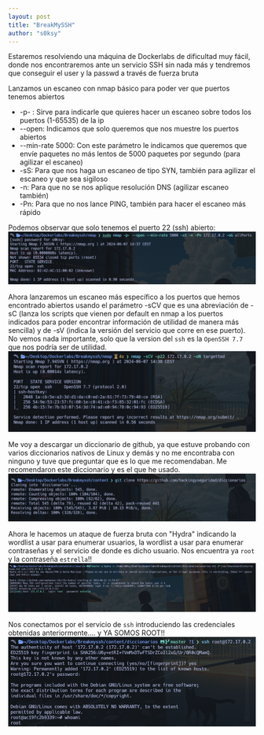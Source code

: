 ```yaml
---
layout: post
title: "BreakMySSH"
author: "s0ksy"
---
```

Estaremos resolviendo una máquina de Dockerlabs de dificultad muy fácil, donde nos encontraremos ante un servicio SSH sin nada más y tendremos que conseguir el user y la passwd a través de fuerza bruta

Lanzamos un escaneo con nmap básico para poder ver que puertos tenemos abiertos
- -p- : Sirve para indicarle que quieres hacer un escaneo sobre todos los puertos (1-65535) de la ip 
- --open: Indicamos que solo queremos que nos muestre los puertos abiertos
- --min-rate 5000: Con este parámetro le indicamos que queremos que envíe paquetes no más lentos de 5000 paquetes por segundo (para agilizar el escaneo)
- -sS: Para que nos haga un escaneo de tipo SYN, también para agilizar el escaneo y que sea sigiloso
- -n: Para que no se nos aplique resolución DNS (agilizar escaneo también)
- -Pn: Para que no nos lance PING, también para hacer el escaneo más rápido

Podemos observar que solo tenemos el puerto 22 (ssh) abierto:
![break 1](/assets/images/break1.png)

Ahora lanzaremos un escaneo más específico a los puertos que hemos encontrado abiertos usando el parámetro -sCV que es una abreviación de -sC (lanza los scripts que vienen por default en nmap a los puertos indicados para poder encontrar información de utilidad de manera más sencilla) y de -sV (indica la versión del servicio que corre en ese puerto). No vemos nada importante, solo que la version del `ssh` es la `OpenSSH 7.7` que nos podría ser de utilidad.
![break 2](/assets/images/break2.png)

Me voy a descargar un diccionario de github, ya que estuve probando con varios diccionarios nativos de Linux y demás y no me encontraba con ninguno y tuve que preguntar que es lo que me recomendaban. Me recomendaron este diccionario y es el que he usado.
![break 3](/assets/images/break3.png)

Ahora le hacemos un ataque de fuerza bruta con "Hydra" indicando la wordlist a usar para enumerar usuarios, la wordlist a usar para enumerar contraseñas y el servicio de donde es dicho usuario. Nos encuentra ya `root` y la contraseña `estrella`!!
![break 4](/assets/images/break4.png)

Nos conectamos por el servicio de `ssh` introduciendo las credenciales obtenidas anteriormente.... y YA SOMOS ROOT!!
![break 5](/assets/images/break5.png)
